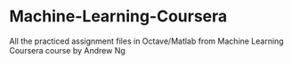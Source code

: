 # Machine-Learning-Coursera

All the practiced assignment files in Octave/Matlab from Machine Learning Coursera course by Andrew Ng

